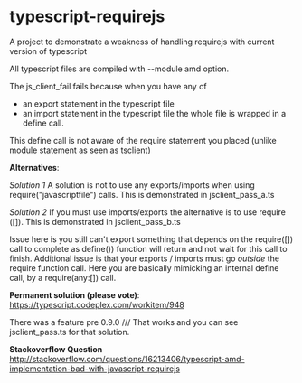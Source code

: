 typescript-requirejs
====================

A project to demonstrate a weakness of handling requirejs with current version of typescript

All typescript files are compiled with --module amd option.

The js_client_fail fails because when you have any of
- an export statement in the typescript file
- an import statement in the typescript file
the whole file is wrapped in a define call.

This define call is not aware of the require statement you placed (unlike module statement as seen as tsclient)

**Alternatives**:

*Solution 1*
A solution is not to use any exports/imports when using require("javascriptfile") calls.
This is demonstrated in jsclient_pass_a.ts

*Solution 2*
If you must use imports/exports the alternative is to use require ([]). This is demonstrated in jsclient_pass_b.ts

Issue here is you still can't export something that depends on the require([]) call to complete as define()) function
will return and not wait for this call to finish. Additional issue is that your exports / imports must go *outside* the require function call.
Here you are basically mimicking an internal define call, by a require(any:[]) call.


**Permanent solution (please vote)**: 
https://typescript.codeplex.com/workitem/948

There was a feature pre 0.9.0
/// <amd-dependency path="jsmodule"/>
That works and you can see jsclient_pass.ts for that solution.

**Stackoverflow Question**
http://stackoverflow.com/questions/16213406/typescript-amd-implementation-bad-with-javascript-requirejs

